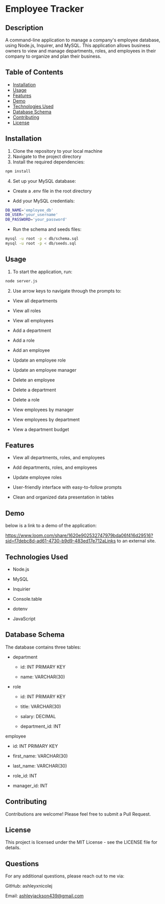 # Employee Tracker

## Description
A command-line application to manage a company's employee database, using Node.js, Inquirer, and MySQL. This application allows business owners to view and manage departments, roles, and employees in their company to organize and plan their business.

## Table of Contents
- [Installation](#installation)
- [Usage](#usage)
- [Features](#features)
- [Demo](#demo)
- [Technologies Used](#technologies-used)
- [Database Schema](#database-schema)
- [Contributing](#contributing)
- [License](#license)

## Installation
1. Clone the repository to your local machine
2. Navigate to the project directory
3. Install the required dependencies:
```bash
npm install
```
4. Set up your MySQL database:
  - Create a .env file in the root directory

  - Add your MySQL credentials:
```bash
DB_NAME='employee_db'
DB_USER='your_username'
DB_PASSWORD='your_password'
```
  - Run the schema and seeds files:
```bash
mysql -u root -p < db/schema.sql
mysql -u root -p < db/seeds.sql
```

## Usage
1. To start the application, run:
```bash
node server.js
```
2. Use arrow keys to navigate through the prompts to:

- View all departments
  
- View all roles
  
- View all employees
  
- Add a department
  
- Add a role
  
- Add an employee
  
- Update an employee role

- Update an employee manager

- Delete an employee

- Delete a department

- Delete a role

- View employees by manager

- View employees by department

- View a department budget


## Features 
- View all departments, roles, and employees

- Add departments, roles, and employees

- Update employee roles

- User-friendly interface with easy-to-follow prompts

- Clean and organized data presentation in tables


## Demo
below is a link to a demo of the application:

https://www.loom.com/share/1620e902532747979bda06f416d29516?sid=f7debc8d-ad61-4730-b9d9-483ed17e712aLinks to an external site.


## Technologies Used 
- Node.js

- MySQL

- Inquirier

- Console.table

- dotenv

- JavaScript


## Database Schema
The database contains three tables:

- department

  - id: INT PRIMARY KEY
  
  - name: VARCHAR(30)
  
- role

  - id: INT PRIMARY KEY

  - title: VARCHAR(30)
  
  - salary: DECIMAL
  
  - department_id: INT
  
employee

  - id: INT PRIMARY KEY
  
  - first_name: VARCHAR(30)
  
  - last_name: VARCHAR(30)
  
  - role_id: INT
  
  - manager_id: INT


## Contributing 
Contributions are welcome! Please feel free to submit a Pull Request.


## License
This project is licensed under the MIT License - see the LICENSE file for details.


## Questions 
For any additional questions, please reach out to me via:

  GitHub: ashleyxnicolej

  Email: ashleyjackson439@gmail.com
